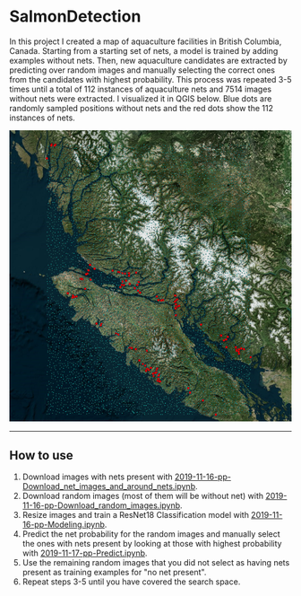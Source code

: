 # SalmonDetection

In this project I created a map of aquaculture facilities in British Columbia, Canada. Starting from a starting set of nets, a model is trained by adding examples without nets. Then, new aquaculture candidates are extracted by predicting over random images and manually selecting the correct ones from the candidates with highest probability. This process was repeated 3-5 times until a total of 112 instances of aquaculture nets and 7514 images without nets were extracted. I visualized it in QGIS below. Blue dots are randomly sampled positions without nets and the red dots show the 112 instances of nets.

![Examples of the best ImageNet Policy](visuals/Result.png)


------------------

## How to use

1. Download images with nets present with [2019-11-16-pp-Download_net_images_and_around_nets.ipynb](2019-11-16-pp-Download_net_images_and_around_nets.ipynb).
2. Download random images (most of them will be without net) with [2019-11-16-pp-Download_random_images.ipynb](2019-11-16-pp-Download_random_images.ipynb).
3. Resize images and train a ResNet18 Classification model with [2019-11-16-pp-Modeling.ipynb](2019-11-16-pp-Modeling.ipynb).
4. Predict the net probability for the random images and manually select the ones with nets present by looking at those with highest probability with [2019-11-17-pp-Predict.ipynb](2019-11-17-pp-Predict.ipynb).
5. Use the remaining random images that you did not select as having nets present as training examples for "no net present".
6. Repeat steps 3-5 until you have covered the search space.

